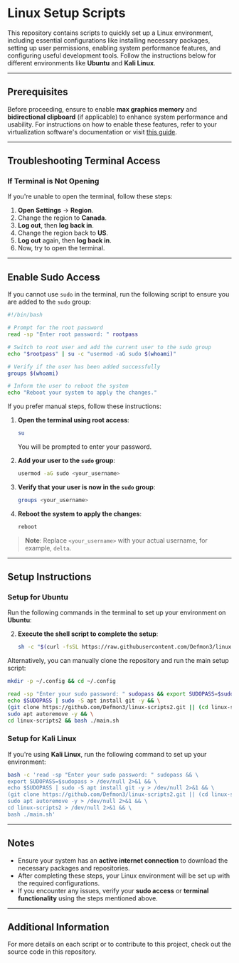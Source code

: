 # Linux Setup Scripts

This repository contains scripts to quickly set up a Linux environment, including essential configurations like installing necessary packages, setting up user permissions, enabling system performance features, and configuring useful development tools. Follow the instructions below for different environments like **Ubuntu** and **Kali Linux**.

---

## Prerequisites

Before proceeding, ensure to enable **max graphics memory** and **bidirectional clipboard** (if applicable) to enhance system performance and usability. For instructions on how to enable these features, refer to your virtualization software's documentation or visit [this guide](https://help.ubuntu.com/community/VirtualBox/GuestAdditions).

---

## Troubleshooting Terminal Access

### If Terminal is Not Opening

If you're unable to open the terminal, follow these steps:

1. **Open Settings** -> **Region**.
2. Change the region to **Canada**.
3. **Log out**, then **log back in**.
4. Change the region back to **US**.
5. **Log out** again, then **log back in**.
6. Now, try to open the terminal.

---

## Enable Sudo Access

If you cannot use `sudo` in the terminal, run the following script to ensure you are added to the `sudo` group:

```bash
#!/bin/bash

# Prompt for the root password
read -sp "Enter root password: " rootpass

# Switch to root user and add the current user to the sudo group
echo "$rootpass" | su -c "usermod -aG sudo $(whoami)"

# Verify if the user has been added successfully
groups $(whoami)

# Inform the user to reboot the system
echo "Reboot your system to apply the changes."
```

If you prefer manual steps, follow these instructions:

1. **Open the terminal using root access**:
   ```bash
   su
   ```
   You will be prompted to enter your password.

2. **Add your user to the `sudo` group**:
   ```bash
   usermod -aG sudo <your_username>
   ```

3. **Verify that your user is now in the `sudo` group**:
   ```bash
   groups <your_username>
   ```

4. **Reboot the system to apply the changes**:
   ```bash
   reboot
   ```

> **Note**: Replace `<your_username>` with your actual username, for example, `delta`.

---

## Setup Instructions

### Setup for Ubuntu

Run the following commands in the terminal to set up your environment on **Ubuntu**:

2. **Execute the shell script to complete the setup**:
   ```bash
   sh -c "$(curl -fsSL https://raw.githubusercontent.com/Defmon3/linux-scripts2/master/install.sh)"
   ```

Alternatively, you can manually clone the repository and run the main setup script:

```bash
mkdir -p ~/.config && cd ~/.config

read -sp "Enter your sudo password: " sudopass && export SUDOPASS=$sudopass && \
echo $SUDOPASS | sudo -S apt install git -y && \
(git clone https://github.com/Defmon3/linux-scripts2.git || (cd linux-scripts2 && git pull)) && \
sudo apt autoremove -y && \
cd linux-scripts2 && bash ./main.sh
```

### Setup for Kali Linux

If you're using **Kali Linux**, run the following command to set up your environment:

```bash
bash -c 'read -sp "Enter your sudo password: " sudopass && \
export SUDOPASS=$sudopass > /dev/null 2>&1 && \
echo $SUDOPASS | sudo -S apt install git -y > /dev/null 2>&1 && \
(git clone https://github.com/Defmon3/linux-scripts2.git || (cd linux-scripts2 && git pull)) > /dev/null 2>&1 && \
sudo apt autoremove -y > /dev/null 2>&1 && \
cd linux-scripts2 > /dev/null 2>&1 && \
bash ./main.sh'
```

---

## Notes

- Ensure your system has an **active internet connection** to download the necessary packages and repositories.
- After completing these steps, your Linux environment will be set up with the required configurations.
- If you encounter any issues, verify your **sudo access** or **terminal functionality** using the steps mentioned above.

---

## Additional Information

For more details on each script or to contribute to this project, check out the source code in this repository.
